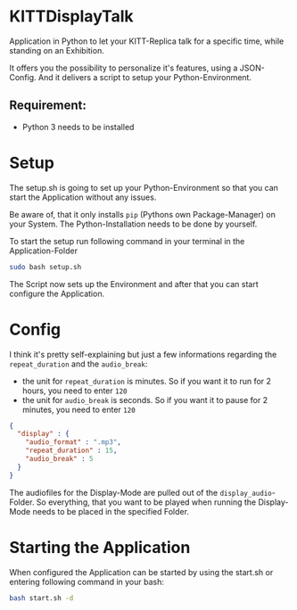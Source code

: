 # KITTDisplayTalk
Application in Python to let your KITT-Replica talk for a specific time, while standing on an Exhibition.

It offers you the possibility to personalize it's features, using a JSON-Config.
And it delivers a script to setup your Python-Environment.

## Requirement:
* Python 3 needs to be installed

# Setup
The setup.sh is going to set up your Python-Environment so that you can start the Application without any issues. 

Be aware of, that it only installs `pip` (Pythons own Package-Manager) on your System. The Python-Installation needs to be done by yourself.

To start the setup run following command in your terminal in the Application-Folder

```bash
sudo bash setup.sh
```
The Script now sets up the Environment and after that you can start configure the Application.


# Config

I think it's pretty self-explaining but just a few informations regarding the `repeat_duration` and the `audio_break`:

- the unit for `repeat_duration` is minutes. So if you want it to run for 2 hours, you need to enter `120`
- the unit for `audio_break` is seconds. So if you want it to pause for 2 minutes, you need to enter `120`

```json
{
  "display" : {
    "audio_format" : ".mp3",
    "repeat_duration" : 15,
    "audio_break" : 5
  }
}
```
The audiofiles for the Display-Mode are pulled out of the `display_audio`-Folder. So everything, that you want to be played when running the Display-Mode needs to be placed in the specified Folder.

# Starting the Application
When configured the Application can be started by using the start.sh or entering following command in your bash:

```bash
bash start.sh -d
```